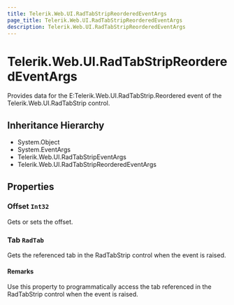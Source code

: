```yaml
---
title: Telerik.Web.UI.RadTabStripReorderedEventArgs
page_title: Telerik.Web.UI.RadTabStripReorderedEventArgs
description: Telerik.Web.UI.RadTabStripReorderedEventArgs
---
```


# Telerik.Web.UI.RadTabStripReorderedEventArgs

Provides data for the E:Telerik.Web.UI.RadTabStrip.Reordered event of the Telerik.Web.UI.RadTabStrip control.

## Inheritance Hierarchy

* System.Object
* System.EventArgs
* Telerik.Web.UI.RadTabStripEventArgs
* Telerik.Web.UI.RadTabStripReorderedEventArgs

## Properties

###  Offset `Int32`

Gets or sets the offset.

###  Tab `RadTab`

Gets the referenced tab in the RadTabStrip control when the event is raised.

#### Remarks
Use this property to programmatically access the tab referenced in the RadTabStrip control when the event is raised.

